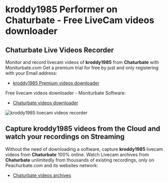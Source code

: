 # kroddy1985 Performer on Chaturbate - Free LiveCam videos downloader

## Chaturbate Live Videos Recorder

Monitor and record livecam videos of **kroddy1985** from **Chaturbate** with Moniturbate.com
Get a premium trial for free by just and only registering with your Email address:
* [kroddy1985 Premium videos downloader](https://moniturbate.com/request-demo-licence-key.html)

Free livecam videos downloader - Moniturbate Software:
* [Chaturbate videos downloader](https://moniturbate.com/moniturbate-download-software.html)

![kroddy1985 livecam videos recorder](https://peachurnet.com/templates/moniturbate-software.png)


## Capture kroddy1985 videos from the Cloud and watch your recordings on Streaming

Without the need of downloading a software, capture **kroddy1985** livecam videos from **Chaturbate** 100% online.
Watch Livecam archives from **Chaturbate** unlimitedly from thousands of existing recordings, only on Peachurbate.com and its websites network:
* [Chaturbate videos archives](https://peachurnet.com/)